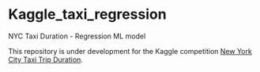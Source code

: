# Kaggle_taxi_regression

NYC Taxi Duration - Regression ML model

This repository is under development for the Kaggle competition [New York City Taxi Trip Duration](https://www.kaggle.com/competitions/nyc-taxi-trip-duration).